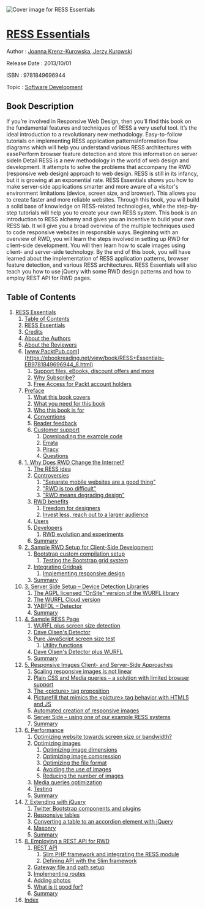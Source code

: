 ![Cover image for RESS Essentials](https://imgdetail.ebookreading.net/cover/cover/software_development/EB9781849696944.jpg)

[RESS Essentials](https://ebookreading.net/view/book/RESS+Essentials-EB9781849696944_1.html "RESS Essentials")
====================================================================================================================

Author : [Joanna Krenz-Kurowska](https://ebookreading.net/search/author/Joanna+Krenz-Kurowska),[ Jerzy Kurowski](https://ebookreading.net/search/author/+Jerzy+Kurowski)

Release Date : 2013/10/01

ISBN : 9781849696944

Topic : [Software Development](https://ebookreading.net/search/category/software-development)

Book Description
-----------------

If you’re involved in Responsive Web Design, then you’ll find this book on the fundamental features and techniques of RESS a very useful tool. It’s the ideal introduction to a revolutionary new methodology.
Easy-to-follow tutorials on implementing RESS application patternsInformation flow diagrams which will help you understand various RESS architectures with easePerform browser feature detection and store this information on server sideIn Detail
RESS is a new methodology in the world of web design and development. It attempts to solve the problems that accompany the RWD (responsive web design) approach to web design. RESS is still in its infancy, but it is growing at an exponential rate.
RESS Essentials shows you how to make server-side applications smarter and more aware of a visitor's environment limitations (device, screen size, and browser). This allows you to create faster and more reliable websites. Through this book, you will build a solid base of knowledge on RESS-related technologies, while the step-by-step tutorials will help you to create your own RESS system.
This book is an introduction to RESS alchemy and gives you an incentive to build your own RESS lab. It will give you a broad overview of the multiple techniques used to code responsive websites in responsible ways. Beginning with an overview of RWD, you will learn the steps involved in setting up RWD for client-side development. You will then learn how to scale images using client- and server-side technology. By the end of this book, you will have learned about the implementation of RESS application patterns, browser feature detection, and various RESS architectures. RESS Essentials will also teach you how to use jQuery with some RWD design patterns and how to employ REST API for RWD pages.
              
Table of Contents
-----------------

1. [RESS Essentials](https://ebookreading.net/view/book/RESS+Essentials-EB9781849696944_3.html)
    1. [Table of Contents](https://ebookreading.net/view/book/RESS+Essentials-EB9781849696944_2.html)
    1. [RESS Essentials](https://ebookreading.net/view/book/RESS+Essentials-EB9781849696944_4.html)
    1. [Credits](https://ebookreading.net/view/book/RESS+Essentials-EB9781849696944_5.html)
    1. [About the Authors](https://ebookreading.net/view/book/RESS+Essentials-EB9781849696944_6.html)
    1. [About the Reviewers](https://ebookreading.net/view/book/RESS+Essentials-EB9781849696944_7.html)
    1. [www.PacktPub.com](https://ebookreading.net/view/book/RESS+Essentials-EB9781849696944_8.html)
        1. [Support files, eBooks, discount offers and more](https://ebookreading.net/view/book/RESS+Essentials-EB9781849696944_8.html#ch00lvl3sec01)
        1. [Why Subscribe?](https://ebookreading.net/view/book/RESS+Essentials-EB9781849696944_9.html)
        1. [Free Access for Packt account holders](https://ebookreading.net/view/book/RESS+Essentials-EB9781849696944_10.html)
    1. [Preface](https://ebookreading.net/view/book/RESS+Essentials-EB9781849696944_11.html)
        1. [What this book covers](https://ebookreading.net/view/book/RESS+Essentials-EB9781849696944_11.html#ch00lvl1sec02)
        1. [What you need for this book](https://ebookreading.net/view/book/RESS+Essentials-EB9781849696944_12.html)
        1. [Who this book is for](https://ebookreading.net/view/book/RESS+Essentials-EB9781849696944_13.html)
        1. [Conventions](https://ebookreading.net/view/book/RESS+Essentials-EB9781849696944_14.html)
        1. [Reader feedback](https://ebookreading.net/view/book/RESS+Essentials-EB9781849696944_15.html)
        1. [Customer support](https://ebookreading.net/view/book/RESS+Essentials-EB9781849696944_16.html)
            1. [Downloading the example code](https://ebookreading.net/view/book/RESS+Essentials-EB9781849696944_16.html#ch00lvl2sec02)
            1. [Errata](https://ebookreading.net/view/book/RESS+Essentials-EB9781849696944_16.html#ch00lvl2sec03)
            1. [Piracy](https://ebookreading.net/view/book/RESS+Essentials-EB9781849696944_16.html#ch00lvl2sec04)
            1. [Questions](https://ebookreading.net/view/book/RESS+Essentials-EB9781849696944_16.html#ch00lvl2sec05)
    1. [1. Why Does RWD Change the Internet?](https://ebookreading.net/view/book/RESS+Essentials-EB9781849696944_17.html)
        1. [The RESS idea](https://ebookreading.net/view/book/RESS+Essentials-EB9781849696944_17.html#ch01lvl1sec08)
        1. [Controversies](https://ebookreading.net/view/book/RESS+Essentials-EB9781849696944_18.html)
            1. [&quot;Separate mobile websites are a good thing&quot;](https://ebookreading.net/view/book/RESS+Essentials-EB9781849696944_18.html#ch01lvl2sec06)
            1. [&quot;RWD is too difficult&quot;](https://ebookreading.net/view/book/RESS+Essentials-EB9781849696944_18.html#ch01lvl2sec07)
            1. [&quot;RWD means degrading design&quot;](https://ebookreading.net/view/book/RESS+Essentials-EB9781849696944_18.html#ch01lvl2sec08)
        1. [RWD benefits](https://ebookreading.net/view/book/RESS+Essentials-EB9781849696944_19.html)
            1. [Freedom for designers](https://ebookreading.net/view/book/RESS+Essentials-EB9781849696944_19.html#ch01lvl2sec09)
            1. [Invest less, reach out to a larger audience](https://ebookreading.net/view/book/RESS+Essentials-EB9781849696944_19.html#ch01lvl2sec10)
        1. [Users](https://ebookreading.net/view/book/RESS+Essentials-EB9781849696944_20.html)
        1. [Developers](https://ebookreading.net/view/book/RESS+Essentials-EB9781849696944_21.html)
            1. [RWD evolution and experiments](https://ebookreading.net/view/book/RESS+Essentials-EB9781849696944_21.html#ch01lvl2sec11)
        1. [Summary](https://ebookreading.net/view/book/RESS+Essentials-EB9781849696944_22.html)
    1. [2. Sample RWD Setup for Client-Side Development](https://ebookreading.net/view/book/RESS+Essentials-EB9781849696944_23.html)
        1. [Bootstrap custom compilation setup](https://ebookreading.net/view/book/RESS+Essentials-EB9781849696944_23.html#ch02lvl1sec14)
            1. [Testing the Bootstrap grid system](https://ebookreading.net/view/book/RESS+Essentials-EB9781849696944_23.html#ch02lvl2sec12)
        1. [Integrating Gridpak](https://ebookreading.net/view/book/RESS+Essentials-EB9781849696944_24.html)
            1. [Implementing responsive design](https://ebookreading.net/view/book/RESS+Essentials-EB9781849696944_24.html#ch02lvl2sec13)
        1. [Summary](https://ebookreading.net/view/book/RESS+Essentials-EB9781849696944_25.html)
    1. [3. Server Side Setup – Device Detection Libraries](https://ebookreading.net/view/book/RESS+Essentials-EB9781849696944_26.html)
        1. [The AGPL licensed &quot;OnSite&quot; version of the WURFL library](https://ebookreading.net/view/book/RESS+Essentials-EB9781849696944_26.html#ch03lvl1sec17)
        1. [The WURFL Cloud version](https://ebookreading.net/view/book/RESS+Essentials-EB9781849696944_27.html)
        1. [YABFDL – Detector](https://ebookreading.net/view/book/RESS+Essentials-EB9781849696944_28.html)
        1. [Summary](https://ebookreading.net/view/book/RESS+Essentials-EB9781849696944_29.html)
    1. [4. Sample RESS Page](https://ebookreading.net/view/book/RESS+Essentials-EB9781849696944_30.html)
        1. [WURFL plus screen size detection](https://ebookreading.net/view/book/RESS+Essentials-EB9781849696944_30.html#ch04lvl1sec21)
        1. [Dave Olsen&#39;s Detector](https://ebookreading.net/view/book/RESS+Essentials-EB9781849696944_31.html)
        1. [Pure JavaScript screen size test](https://ebookreading.net/view/book/RESS+Essentials-EB9781849696944_32.html)
            1. [Utility functions](https://ebookreading.net/view/book/RESS+Essentials-EB9781849696944_32.html#ch04lvl2sec14)
        1. [Dave Olsen&#39;s Detector plus WURFL](https://ebookreading.net/view/book/RESS+Essentials-EB9781849696944_33.html)
        1. [Summary](https://ebookreading.net/view/book/RESS+Essentials-EB9781849696944_34.html)
    1. [5. Responsive Images Client- and Server-Side Approaches](https://ebookreading.net/view/book/RESS+Essentials-EB9781849696944_35.html)
        1. [Scaling responsive images is not linear](https://ebookreading.net/view/book/RESS+Essentials-EB9781849696944_35.html#ch05lvl1sec26)
        1. [Plain CSS and Media queries – a solution with limited browser support](https://ebookreading.net/view/book/RESS+Essentials-EB9781849696944_36.html)
        1. [The &lt;picture&gt; tag proposition](https://ebookreading.net/view/book/RESS+Essentials-EB9781849696944_37.html)
        1. [Picturefill that mimics the &lt;picture&gt; tag behavior with HTML5 and JS](https://ebookreading.net/view/book/RESS+Essentials-EB9781849696944_38.html)
        1. [Automated creation of responsive images](https://ebookreading.net/view/book/RESS+Essentials-EB9781849696944_39.html)
        1. [Server Side – using one of our example RESS systems](https://ebookreading.net/view/book/RESS+Essentials-EB9781849696944_40.html)
        1. [Summary](https://ebookreading.net/view/book/RESS+Essentials-EB9781849696944_41.html)
    1. [6. Performance](https://ebookreading.net/view/book/RESS+Essentials-EB9781849696944_42.html)
        1. [Optimizing website towards screen size or bandwidth?](https://ebookreading.net/view/book/RESS+Essentials-EB9781849696944_42.html#ch06lvl1sec33)
        1. [Optimizing images](https://ebookreading.net/view/book/RESS+Essentials-EB9781849696944_43.html)
            1. [Optimizing image dimensions](https://ebookreading.net/view/book/RESS+Essentials-EB9781849696944_43.html#ch06lvl2sec15)
            1. [Optimizing image compression](https://ebookreading.net/view/book/RESS+Essentials-EB9781849696944_43.html#ch06lvl2sec16)
            1. [Optimizing the file format](https://ebookreading.net/view/book/RESS+Essentials-EB9781849696944_43.html#ch06lvl2sec17)
            1. [Avoiding the use of images](https://ebookreading.net/view/book/RESS+Essentials-EB9781849696944_43.html#ch06lvl2sec18)
            1. [Reducing the number of images](https://ebookreading.net/view/book/RESS+Essentials-EB9781849696944_43.html#ch06lvl2sec19)
        1. [Media queries optimization](https://ebookreading.net/view/book/RESS+Essentials-EB9781849696944_44.html)
        1. [Testing](https://ebookreading.net/view/book/RESS+Essentials-EB9781849696944_45.html)
        1. [Summary](https://ebookreading.net/view/book/RESS+Essentials-EB9781849696944_46.html)
    1. [7. Extending with jQuery](https://ebookreading.net/view/book/RESS+Essentials-EB9781849696944_47.html)
        1. [Twitter Bootstrap components and plugins](https://ebookreading.net/view/book/RESS+Essentials-EB9781849696944_47.html#ch07lvl1sec38)
        1. [Responsive tables](https://ebookreading.net/view/book/RESS+Essentials-EB9781849696944_48.html)
        1. [Converting a table to an accordion element with jQuery](https://ebookreading.net/view/book/RESS+Essentials-EB9781849696944_49.html)
        1. [Masonry](https://ebookreading.net/view/book/RESS+Essentials-EB9781849696944_50.html)
        1. [Summary](https://ebookreading.net/view/book/RESS+Essentials-EB9781849696944_51.html)
    1. [8. Employing a REST API for RWD](https://ebookreading.net/view/book/RESS+Essentials-EB9781849696944_52.html)
        1. [REST API](https://ebookreading.net/view/book/RESS+Essentials-EB9781849696944_52.html#ch08lvl1sec43)
            1. [Slim PHP framework and integrating the RESS module](https://ebookreading.net/view/book/RESS+Essentials-EB9781849696944_52.html#ch08lvl2sec20)
            1. [Defining API with the Slim framework](https://ebookreading.net/view/book/RESS+Essentials-EB9781849696944_52.html#ch08lvl2sec21)
        1. [Gateway file and path setup](https://ebookreading.net/view/book/RESS+Essentials-EB9781849696944_53.html)
        1. [Implementing routes](https://ebookreading.net/view/book/RESS+Essentials-EB9781849696944_54.html)
        1. [Adding photos](https://ebookreading.net/view/book/RESS+Essentials-EB9781849696944_55.html)
        1. [What is it good for?](https://ebookreading.net/view/book/RESS+Essentials-EB9781849696944_56.html)
        1. [Summary](https://ebookreading.net/view/book/RESS+Essentials-EB9781849696944_57.html)
    1. [Index](https://ebookreading.net/view/book/RESS+Essentials-EB9781849696944_58.html)
